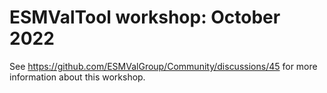 # ESMValTool workshop: October 2022

See https://github.com/ESMValGroup/Community/discussions/45 for more
information about this workshop.
